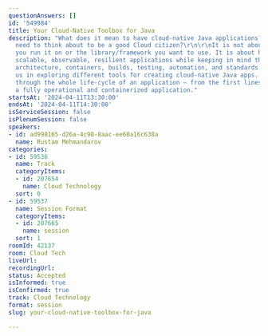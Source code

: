 ```yaml
---
questionAnswers: []
id: '549984'
title: Your Cloud-Native Toolbox for Java
description: "What does it mean to have cloud-native Java applications? What do you
  need to think about to be a good Cloud citizen?\r\n\r\nIt is not about the platform
  you run it on or the library/framework you want to use. It is about how you build
  scalable, observable, resilient applications while keeping in mind the application
  architecture, containers, builds, testing, automation, and standards.\r\n\r\nJoin
  us in exploring different tools for creating cloud-native Java apps. We will go
  through the whole life-cycle of an application – from the first lines of code to
  a fully operational and containerized application."
startsAt: '2024-04-11T13:30:00'
endsAt: '2024-04-11T14:30:00'
isServiceSession: false
isPlenumSession: false
speakers:
- id: ad998165-d26a-4c98-8aac-ee60a16c638a
  name: Rustam Mehmandarov
categories:
- id: 59536
  name: Track
  categoryItems:
  - id: 207654
    name: Cloud Technology
  sort: 0
- id: 59537
  name: Session Format
  categoryItems:
  - id: 207665
    name: session
  sort: 1
roomId: 42137
room: Cloud Tech
liveUrl: 
recordingUrl: 
status: Accepted
isInformed: true
isConfirmed: true
track: Cloud Technology
format: session
slug: your-cloud-native-toolbox-for-java

---
```

